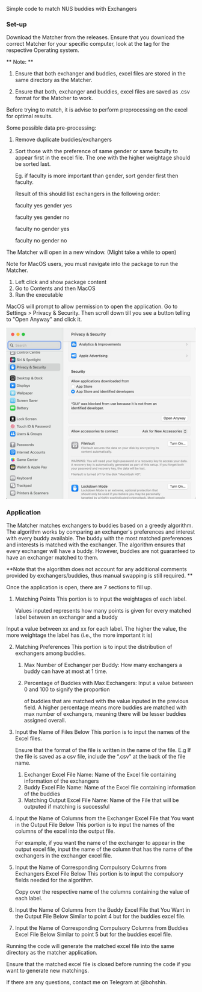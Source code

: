 Simple code to match NUS buddies with Exchangers

### Set-up

Download the Matcher from the releases. Ensure that you download the correct Matcher for your specific computer, look at the tag for the respective Operating system.

** Note: **

1. Ensure that both exchanger and buddies, excel files are stored in the same directory as the Matcher.

2. Ensure that both, exchanger and buddies, excel files are saved as .csv format for the Matcher to work.

Before trying to match, it is advise to perform preprocessing on the excel for optimal results.

Some possible data pre-processing:

1. Remove duplicate buddies/exchangers

2. Sort those with the preference of same gender or same faculty to appear first in the excel file. The one
   with the higher weightage should be sorted last.

   Eg. if faculty is more important than gender, sort gender first then faculty.

   Result of this should list exchangers in the following order:

   faculty yes gender yes

   faculty yes gender no

   faculty no gender yes

   faculty no gender no

The Matcher will open in a new window. (Might take a while to open)

Note for MacOS users, you must navigate into the package to run the Matcher.

1.  Left click and show package content
2.  Go to Contents and then MacOS
3.  Run the executable

MacOS will prompt to allow permission to open the application. Go to Settings > Privacy & Security. Then scroll down till you see a button telling to "Open Anyway" and click it.

![image](./help.jpg)

### Application

The Matcher matches exchangers to buddies based on a greedy algorithm. The algorithm works by comparing an exchanger's preferences and interest with every buddy available. The buddy with the most matched preferences and interests is matched with the exchanger. The algorithm ensures that every exchanger will have a buddy. However, buddies are not guaranteed to have an exchanger matched to them.

**Note that the algorithm does not account for any additional comments provided by exchangers/buddies, thus manual swapping is still required. **

Once the application is open, there are 7 sections to fill up.

1. Matching Points
   This portion is to input the weightages of each label.

   Values inputed represents how many points is given for every matched label between an exchanger and a buddy

Input a value between xx and xx for each label. The higher the value, the more weightage the label has (i.e., the more important it is)

2. Matching Preferences
   This portion is to input the distribution of exchangers among buddies.

   1. Max Number of Exchanger per Buddy: How many exchangers a buddy can have at most at 1 time.

   2. Percentage of Buddies with Max Exchangers: Input a value between 0 and 100 to signify the proportion

      of buddies that are matched with the value inputed in the previous field. A higher percentage means more buddies are matched with max number of exchangers, meaning there will be lesser buddies assigned overall.

3. Input the Name of Files Below
   This portion is to input the names of the Excel files.

   Ensure that the format of the file is written in the name of the file. E.g If the file is saved as a csv file, include the “.csv” at the back of the file name.

   1. Exchanger Excel File Name: Name of the Excel file containing information of the exchangers
   2. Buddy Excel File Name: Name of the Excel file containing information of the buddies
   3. Matching Output Excel File Name: Name of the File that will be outputed if matching is successful

4. Input the Name of Columns from the Exchanger Excel File that You want in the Output File Below
   This portion is to input the names of the columns of the excel into the output file.

   For example, if you want the name of the exchanger to appear in the output excel file, input the name of the column that has the name of the exchangers in the exchanger excel file.

5. Input the Name of Corresponding Compulsory Columns from Exchangers Excel File Below
   This portion is to input the compulsory fields needed for the algorithm.

   Copy over the respective name of the columns containing the value of each label.

6. Input the Name of Columns from the Buddy Excel File that You Want in the Output File Below
   Similar to point 4 but for the buddies excel file.

7. Input the Name of Corresponding Compulsory Columns from Buddies Excel File Below
   Similar to point 5 but for the buddies excel file.

Running the code will generate the matched excel file into the same directory as the matcher application.

Ensure that the matched excel file is closed before running the code if you want to generate new matchings.

If there are any questions, contact me on Telegram at @bohshin.
